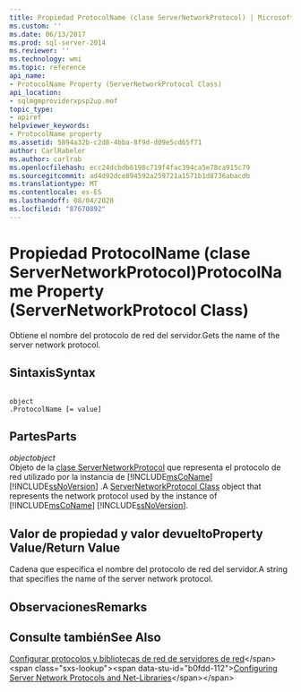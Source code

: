 ```yaml
---
title: Propiedad ProtocolName (clase ServerNetworkProtocol) | Microsoft Docs
ms.custom: ''
ms.date: 06/13/2017
ms.prod: sql-server-2014
ms.reviewer: ''
ms.technology: wmi
ms.topic: reference
api_name:
- ProtocolName Property (ServerNetworkProtocol Class)
api_location:
- sqlmgmproviderxpsp2up.mof
topic_type:
- apiref
helpviewer_keywords:
- ProtocolName property
ms.assetid: 5894a32b-c2d8-4bba-8f9d-d09e5cd65f71
author: CarlRabeler
ms.author: carlrab
ms.openlocfilehash: ecc24dcbdb6198c719f4fac394ca5e78ca915c79
ms.sourcegitcommit: ad4d92dce894592a259721a1571b1d8736abacdb
ms.translationtype: MT
ms.contentlocale: es-ES
ms.lasthandoff: 08/04/2020
ms.locfileid: "87670892"
---
```

# <a name="protocolname-property-servernetworkprotocol-class"></a><span data-ttu-id="b0fdd-102">Propiedad ProtocolName (clase ServerNetworkProtocol)</span><span class="sxs-lookup"><span data-stu-id="b0fdd-102">ProtocolName Property (ServerNetworkProtocol Class)</span></span>
  <span data-ttu-id="b0fdd-103">Obtiene el nombre del protocolo de red del servidor.</span><span class="sxs-lookup"><span data-stu-id="b0fdd-103">Gets the name of the server network protocol.</span></span>  
  
## <a name="syntax"></a><span data-ttu-id="b0fdd-104">Sintaxis</span><span class="sxs-lookup"><span data-stu-id="b0fdd-104">Syntax</span></span>  
  
```  
  
object  
.ProtocolName [= value]  
```  
  
## <a name="parts"></a><span data-ttu-id="b0fdd-105">Partes</span><span class="sxs-lookup"><span data-stu-id="b0fdd-105">Parts</span></span>  
 <span data-ttu-id="b0fdd-106">*object*</span><span class="sxs-lookup"><span data-stu-id="b0fdd-106">*object*</span></span>  
 <span data-ttu-id="b0fdd-107">Objeto de la [clase ServerNetworkProtocol](servernetworkprotocol-class.md) que representa el protocolo de red utilizado por la instancia de [!INCLUDE[msCoName](../../../includes/msconame-md.md)] [!INCLUDE[ssNoVersion](../../../includes/ssnoversion-md.md)] .</span><span class="sxs-lookup"><span data-stu-id="b0fdd-107">A [ServerNetworkProtocol Class](servernetworkprotocol-class.md) object that represents the network protocol used by the instance of [!INCLUDE[msCoName](../../../includes/msconame-md.md)] [!INCLUDE[ssNoVersion](../../../includes/ssnoversion-md.md)].</span></span>  
  
## <a name="property-valuereturn-value"></a><span data-ttu-id="b0fdd-108">Valor de propiedad y valor devuelto</span><span class="sxs-lookup"><span data-stu-id="b0fdd-108">Property Value/Return Value</span></span>  
 <span data-ttu-id="b0fdd-109">Cadena que especifica el nombre del protocolo de red del servidor.</span><span class="sxs-lookup"><span data-stu-id="b0fdd-109">A string that specifies the name of the server network protocol.</span></span>  
  
## <a name="remarks"></a><span data-ttu-id="b0fdd-110">Observaciones</span><span class="sxs-lookup"><span data-stu-id="b0fdd-110">Remarks</span></span>  
  
## <a name="see-also"></a><span data-ttu-id="b0fdd-111">Consulte también</span><span class="sxs-lookup"><span data-stu-id="b0fdd-111">See Also</span></span>  
 <span data-ttu-id="b0fdd-112">[Configurar protocolos y bibliotecas de red de servidores de red](https://msdn.microsoft.com/library/ms177485\(v=sql.100\).aspx)</span><span class="sxs-lookup"><span data-stu-id="b0fdd-112">[Configuring Server Network Protocols and Net-Libraries](https://msdn.microsoft.com/library/ms177485\(v=sql.100\).aspx)</span></span>  
  
  
